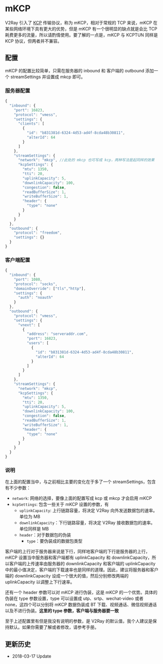 # mKCP

V2Ray 引入了 [KCP](https://github.com/skywind3000/kcp) 传输协议，称为 mKCP，相对于常规的 TCP 来说，mKCP 在某些网络环境下具有更大的优势，但是 mKCP 有一个很明显的缺点就是会比 TCP 耗费更多的流量，所以请酌情使用。要了解的一点是，mKCP 与 KCPTUN 同样是 KCP 协议，但两者并不兼容。

## 配置

mKCP 的配置比较简单，只需在服务器的 inbound 和 客户端的 outbound 添加一个 streamSettings 并设置成 mkcp 即可。

### 服务器配置

```javascript
{
  "inbound": {
    "port": 16823,
    "protocol": "vmess",
    "settings": {
      "clients": [
        {
          "id": "b831381d-6324-4d53-ad4f-8cda48b30811",
          "alterId": 64
        }
      ]
    },
    "streamSettings": {
      "network": "mkcp", //此处的 mkcp 也可写成 kcp，两种写法是起同样的效果
      "kcpSettings": {
        "mtu": 1350,
        "tti": 20,
        "uplinkCapacity": 5,
        "downlinkCapacity": 100,
        "congestion": false,
        "readBufferSize": 1,
        "writeBufferSize": 1,
        "header": {
          "type": "none"
        }
      }
    }
  },
  "outbound": {
    "protocol": "freedom",
    "settings": {}
  }
}
```

### 客户端配置

```javascript
{
  "inbound": {
    "port": 1080,
    "protocol": "socks",
    "domainOverride": ["tls","http"],
    "settings": {
      "auth": "noauth"
    }
  },
  "outbound": {
    "protocol": "vmess",
    "settings": {
      "vnext": [
        {
          "address": "serveraddr.com",
          "port": 16823,
          "users": [
            {
              "id": "b831381d-6324-4d53-ad4f-8cda48b30811",
              "alterId": 64
            }
          ]
        }
      ]
    },
    "streamSettings": {
      "network": "mkcp",
      "kcpSettings": {
        "mtu": 1350,
        "tti": 20,
        "uplinkCapacity": 5,
        "downlinkCapacity": 100,
        "congestion": false,
        "readBufferSize": 1,
        "writeBufferSize": 1,
        "header": {
          "type": "none"
        }
      }
    }
  }
}
```

### 说明

在上面的配置当中，与之前相比主要的变化在于多了一个 streamSettings，包含有不少参数：
* `network`: 网络的选择，要像上面的配置写成 kcp 或 mkcp 才会启用 mKCP
* `kcpSettings`: 包含一些关于 mKCP 设置的参数，有
  * `uplinkCapacity`: 上行链路容量，将决定 V2Ray 向外发送数据包的速率。单位为 MB
  * `downlinkCapacity`：下行链路容量，将决定 V2Ray 接收数据包的速率。单位同样是 MB
  * `header`：对于数据包的伪装
    * `type`：要伪装成的数据包类型

客户端的上行对于服务器来说是下行，同样地客户端的下行是服务器的上行，mKCP 设置当中服务器和客户端都有 uplinkCapacity 和 downlinkCapacity，所以客户端的上传速率由服务器的 downlinkCapacity 和客户端的 uplinkCapacity 中的最小值决定，客户端的下载速率也是同样的道理。因此，建议将服务器和客户端的 downlinkCapacity 设成一个很大的值，然后分别修改两端的 uplinkCapacity 以调整上下行速率。

还有一个 header 参数可以对 mKCP 进行伪装，这是 mKCP 的一个优势。具体的伪装在 type 参数设置，type 可以设置成 utp、srtp、wechat-video 或者 none，这四个可以分别将 mKCP 数据伪装成 BT 下载、视频通话、微信视频通话以及不进行伪装。**这里的 type 参数，客户端与服务器要一致**

至于上述配置里有但是我没有说明的参数，是 V2Ray 的默认值，我个人建议是保持默认。如果你需要了解或者修改，请参考手册。

## 更新历史

- 2018-03-17 Update
